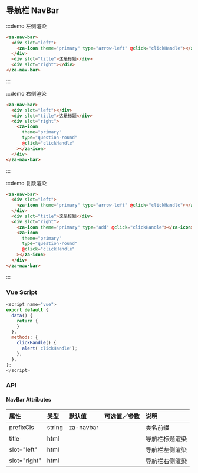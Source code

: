 ## 导航栏 NavBar

:::demo 左侧渲染

```html
<za-nav-bar>
  <div slot="left">
    <za-icon theme="primary" type="arrow-left" @click="clickHandle"></za-icon>
  </div>
  <div slot="title">这是标题</div>
  <div slot="right"></div>
</za-nav-bar>
```

:::

:::demo 右侧渲染

```html
<za-nav-bar>
  <div slot="left"></div>
  <div slot="title">这是标题</div>
  <div slot="right">
    <za-icon
      theme="primary"
      type="question-round"
      @click="clickHandle"
    ></za-icon>
  </div>
</za-nav-bar>
```

:::

:::demo 复数渲染

```html
<za-nav-bar>
  <div slot="left">
    <za-icon theme="primary" type="arrow-left" @click="clickHandle"></za-icon>
  </div>
  <div slot="title">这是标题</div>
  <div slot="right">
    <za-icon theme="primary" type="add" @click="clickHandle"></za-icon>
    <za-icon
      theme="primary"
      type="question-round"
      @click="clickHandle"
    ></za-icon>
  </div>
</za-nav-bar>
```

:::

### Vue Script

```javascript
<script name="vue">
export default {
  data() {
    return {
    }
  },
  methods: {
    clickHandle() {
      alert('clickHandle');
    },
  },
};
</script>
```

### API

#### NavBar Attributes

| 属性         | 类型   | 默认值    | 可选值／参数 | 说明           |
| :----------- | :----- | :-------- | :----------- | :------------- |
| prefixCls    | string | za-navbar |              | 类名前缀       |
| title        | html   |           |              | 导航栏标题渲染 |
| slot="left"  | html   |           |              | 导航栏左侧渲染 |
| slot="right" | html   |           |              | 导航栏右侧渲染 |
